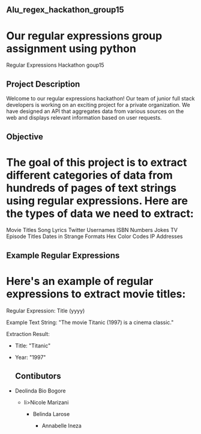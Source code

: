 ## Alu_regex_hackathon_group15

# Our regular expressions group assignment using python

Regular Expressions Hackathon goup15

## Project Description
Welcome to our regular expressions hackathon! Our team of junior full stack developers is working on an exciting project for a private organization. We have designed an API that aggregates data from various sources on the web and displays relevant information based on user requests.

## Objective
# The goal of this project is to extract different categories of data from hundreds of pages of text strings using regular expressions. Here are the types of data we need to extract:

Movie Titles
Song Lyrics
Twitter Usernames
ISBN Numbers
Jokes
TV Episode Titles
Dates in Strange Formats
Hex Color Codes
IP Addresses

## Example Regular Expressions

# Here's an example of regular expressions to extract movie titles:


Regular Expression: Title \(yyyy\)

Example Text String:
"The movie Titanic (1997) is a cinema classic."

Extraction Result:
- Title: "Titanic"
- Year: "1997"

  ## Contibutors
  <ul>
 <li>Deolinda Bio Bogore
   </li>
   <ul>
  <li>li>Nicole Marizani
    </li>
     <ul>
  <li>Belinda Larose
     </li>
       <ul>
 <li> Annabelle Ineza
 </li> 
